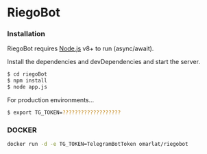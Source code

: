 # RiegoBot

### Installation

RiegoBot requires [Node.js](https://nodejs.org/) v8+ to run (async/await).


Install the dependencies and devDependencies and start the server.

```sh
$ cd riegoBot
$ npm install
$ node app.js
```

For production environments...

```sh
$ export TG_TOKEN=???????????????????
```

### DOCKER

```sh
docker run -d -e TG_TOKEN=TelegramBotToken omarlat/riegobot
```
